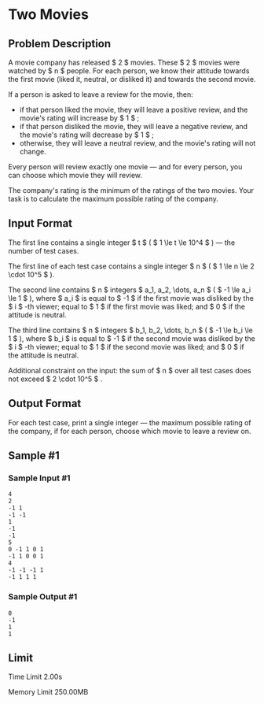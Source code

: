 # Two Movies

## Problem Description

A movie company has released $ 2 $ movies. These $ 2 $ movies were watched by $ n $ people. For each person, we know their attitude towards the first movie (liked it, neutral, or disliked it) and towards the second movie.

If a person is asked to leave a review for the movie, then:

- if that person liked the movie, they will leave a positive review, and the movie's rating will increase by $ 1 $ ;
- if that person disliked the movie, they will leave a negative review, and the movie's rating will decrease by $ 1 $ ;
- otherwise, they will leave a neutral review, and the movie's rating will not change.

Every person will review exactly one movie — and for every person, you can choose which movie they will review.

The company's rating is the minimum of the ratings of the two movies. Your task is to calculate the maximum possible rating of the company.

## Input Format

The first line contains a single integer $ t $ ( $ 1 \le t \le 10^4 $ ) — the number of test cases.

The first line of each test case contains a single integer $ n $ ( $ 1 \le n \le 2 \cdot 10^5 $ ).

The second line contains $ n $ integers $ a_1, a_2, \dots, a_n $ ( $ -1 \le a_i \le 1 $ ), where $ a_i $ is equal to $ -1 $ if the first movie was disliked by the $ i $ -th viewer; equal to $ 1 $ if the first movie was liked; and $ 0 $ if the attitude is neutral.

The third line contains $ n $ integers $ b_1, b_2, \dots, b_n $ ( $ -1 \le b_i \le 1 $ ), where $ b_i $ is equal to $ -1 $ if the second movie was disliked by the $ i $ -th viewer; equal to $ 1 $ if the second movie was liked; and $ 0 $ if the attitude is neutral.

Additional constraint on the input: the sum of $ n $ over all test cases does not exceed $ 2 \cdot 10^5 $ .

## Output Format

For each test case, print a single integer — the maximum possible rating of the company, if for each person, choose which movie to leave a review on.

## Sample #1

### Sample Input #1

```
4
2
-1 1
-1 -1
1
-1
-1
5
0 -1 1 0 1
-1 1 0 0 1
4
-1 -1 -1 1
-1 1 1 1
```

### Sample Output #1

```
0
-1
1
1
```

## Limit



Time Limit
2.00s

Memory Limit
250.00MB